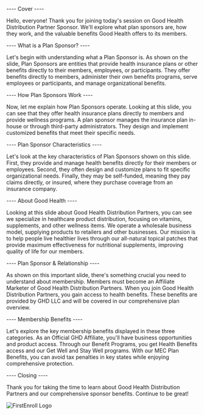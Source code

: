 ---- Cover ----

Hello, everyone! Thank you for joining today's session on Good Health Distribution Partner Sponsor. We'll explore what plan sponsors are, how they work, and the valuable benefits Good Health offers to its members.

---- What is a Plan Sponsor? ----

Let's begin with understanding what a Plan Sponsor is. As shown on the slide, Plan Sponsors are entities that provide health insurance plans or other benefits directly to their members, employees, or participants. They offer benefits directly to members, administer their own benefits programs, serve employees or participants, and manage organizational benefits.

---- How Plan Sponsors Work ----

Now, let me explain how Plan Sponsors operate. Looking at this slide, you can see that they offer health insurance plans directly to members and provide wellness programs. A plan sponsor manages the insurance plan in-house or through third-party administrators. They design and implement customized benefits that meet their specific needs.

---- Plan Sponsor Characteristics ----

Let's look at the key characteristics of Plan Sponsors shown on this slide. First, they provide and manage health benefits directly for their members or employees. Second, they often design and customize plans to fit specific organizational needs. Finally, they may be self-funded, meaning they pay claims directly, or insured, where they purchase coverage from an insurance company.

---- About Good Health ----

Looking at this slide about Good Health Distribution Partners, you can see we specialize in healthcare product distribution, focusing on vitamins, supplements, and other wellness items. We operate a wholesale business model, supplying products to retailers and other businesses. Our mission is to help people live healthier lives through our all-natural topical patches that provide maximum effectiveness for nutritional supplements, improving quality of life for our members.

---- Plan Sponsor & Relationship ----

As shown on this important slide, there's something crucial you need to understand about membership. Members must become an Affiliate Marketer of Good Health Distribution Partners. When you join Good Health Distribution Partners, you gain access to health benefits. These benefits are provided by GHD LLC and will be covered in our comprehensive plan overview.

---- Membership Benefits ----

Let's explore the key membership benefits displayed in these three categories. As an Official GHD Affiliate, you'll have business opportunities and product access. Through our Benefit Programs, you get Health Benefits access and our Get Well and Stay Well programs. With our MEC Plan Benefits, you can avoid tax penalties in key states while enjoying comprehensive protection.

---- Closing ----

Thank you for taking the time to learn about Good Health Distribution Partners and our comprehensive sponsor benefits. Continue to be great!

<img src="./img/logos/FEN_logo.svg" class="h-12 mt-32" alt="FirstEnroll Logo">